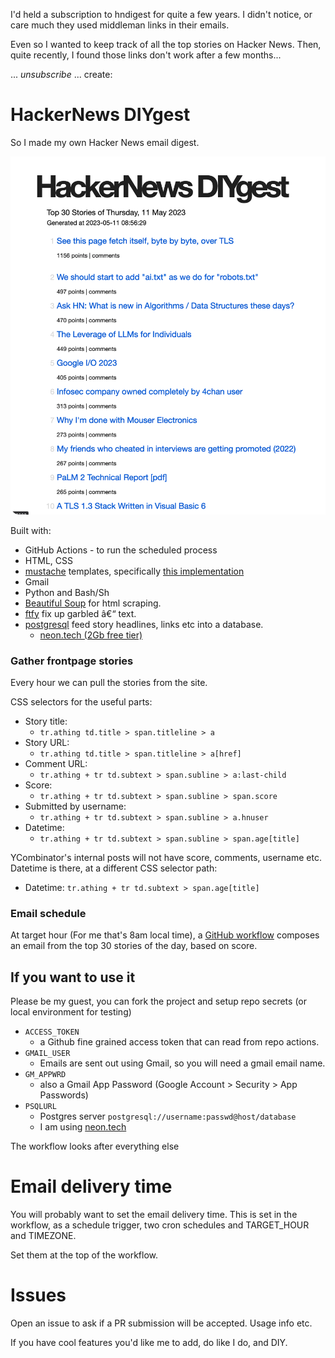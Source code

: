 I'd held a subscription to hndigest for quite a few years. I didn't notice, or
care much they used middleman links in their emails.

Even so I wanted to keep track of all the top stories on Hacker News. Then,
quite recently, I found those links don't work after a few months...

... *unsubscribe* ... create:

# HackerNews DIYgest

So I made my own Hacker News email digest.

![](images/hacker-news-diygest.png)

Built with:

- GitHub Actions - to run the scheduled process
- HTML, CSS
- [mustache](https://mustache.github.io/) templates, specifically [this implementation](https://github.com/cbroglie/mustache)
- Gmail
- Python and Bash/Sh
- [Beautiful Soup](https://www.crummy.com/software/BeautifulSoup/bs4/doc/) for html scraping.
- [ftfy](https://github.com/LuminosoInsight/python-ftfy) fix up garbled â€“ text.
- [postgresql](https://www.postgresql.org/) feed story headlines, links etc into a database.
    - [neon.tech (2Gb free tier)](https://neon.tech/docs/introduction/technical-preview-free-tier)

### Gather frontpage stories

Every hour we can pull the stories from the site.

CSS selectors for the useful parts:

- Story title: 
  - `tr.athing td.title > span.titleline > a`
- Story URL: 
  - `tr.athing td.title > span.titleline > a[href]`
- Comment URL: 
  - `tr.athing + tr td.subtext > span.subline > a:last-child`
- Score: 
  - `tr.athing + tr td.subtext > span.subline > span.score`
- Submitted by username: 
  - `tr.athing + tr td.subtext > span.subline > a.hnuser`
- Datetime: 
  - `tr.athing + tr td.subtext > span.subline > span.age[title]`

YCombinator's internal posts will not have score, comments, username etc. Datetime is there, at a different CSS selector path:

- Datetime: `tr.athing + tr td.subtext > span.age[title]`

### Email schedule

At target hour (For me that's 8am local time), a [GitHub workflow](https://github.com/codefodder/HackerNews-DIYgest/blob/master/.github/workflows/hacker-news-diygest-hourly-scrape.yml) composes an email from the top 30 stories of the day, based on score.

## If you want to use it

Please be my guest, you can fork the project and setup repo secrets (or local environment for testing)

- `ACCESS_TOKEN`
  - a Github fine grained access token that can read from repo actions.
- `GMAIL_USER`
  - Emails are sent out using Gmail, so you will need a gmail email name.
- `GM_APPWRD`
  - also a Gmail App Password (Google Account > Security > App Passwords)
- `PSQLURL`
  - Postgres server `postgresql://username:passwd@host/database`
  - I am using [neon.tech](https://neon.tech)

The workflow looks after everything else

# Email delivery time

You will probably want to set the email delivery time. This is set in the
workflow, as a schedule trigger, two cron schedules and TARGET_HOUR and TIMEZONE. 

Set them at the top of the workflow.

# Issues

Open an issue to ask if a PR submission will be accepted.  Usage info etc.

If you have cool features you'd like me to add, do like I do, and DIY.

